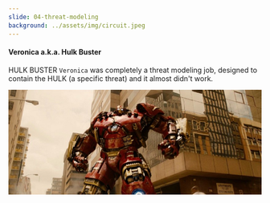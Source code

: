 ```yaml
---
slide: 04-threat-modeling
background: ../assets/img/circuit.jpeg
---
```


#### Veronica a.k.a. Hulk Buster

HULK BUSTER `Veronica` was completely a threat modeling job, designed to contain the HULK (a specific threat) and it almost didn't work.

![Veronica](../assets/img/veronica.jpg "Veronica")